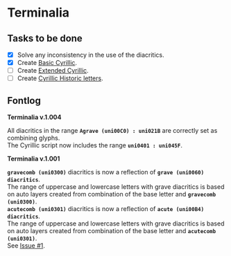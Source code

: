 Terminalia
==========  
  
Tasks to be done  
----------------    
- [x] Solve any inconsistency in the use of the diacritics. 
- [x] Create [Basic Cyrillic](https://github.com/StefanPeev/Common-Serif/blob/main/documentation/Cyrillic/Cyrillic.md#basic-cyrillic-alphabet-unicode-range-0410--044f). 
- [ ] Create [Extended Cyrillic](https://github.com/StefanPeev/Common-Serif/blob/main/documentation/Cyrillic/Cyrillic.md#extcyr).
- [ ] Create [Cyrillic Historic letters](https://github.com/StefanPeev/Common-Serif/blob/main/documentation/Cyrillic/Cyrillic.md#historic-letters-uncode-range-0460--0481-arrows_counterclockwise).
  
Fontlog
----------------  
**Terminalia v.1.004**  
  
All diacritics in the range **` Agrave (uni00C0) : uni021B `** are correctly set as combining glyphs.  
The Cyrillic script now includes the range **` uni0401 : uni045F `**.  
  
**Terminalia v.1.001**  
  
**` gravecomb (uni0300) `** diacritics is now a reflection of **` grave (uni0060) diacritics `**.  
The range of uppercase and lowercase letters with grave diacritics is based on auto layers created from combination of the base letter and **` gravecomb (uni0300) `**.  
**` acutecomb (uni0301) `** diacritics is now a reflection of **` acute (uni00B4) diacritics `**.  
The range of uppercase and lowercase letters with grave diacritics is based on auto layers created from combination of the base letter and **` acutecomb (uni0301) `**.  
See [Issue #1](https://github.com/StefanPeev/Terminalia/issues/1).  
  